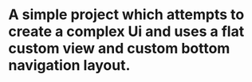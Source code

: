 # A simple project which attempts to create a complex Ui and uses a flat custom view and custom bottom navigation layout. 
